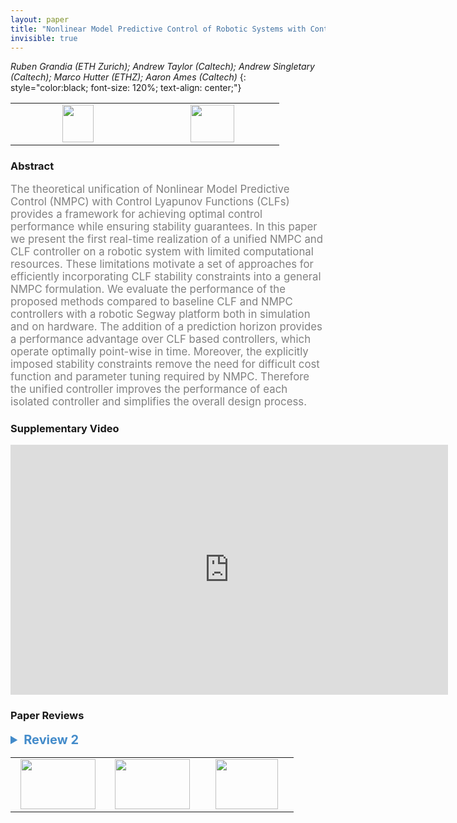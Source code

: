 ```yaml
---
layout: paper
title: "Nonlinear Model Predictive Control of Robotic Systems with Control Lyapunov Functions"
invisible: true
---
```

*Ruben Grandia (ETH Zurich); Andrew Taylor (Caltech); Andrew Singletary (Caltech); Marco Hutter (ETHZ); Aaron Ames (Caltech)*
{: style="color:black; font-size: 120%; text-align: center;"}

<table width="20%"> <tr>
<td style="width: 20%; text-align: center;"><a href="http://www.roboticsproceedings.org/rss16/p098.pdf"><img src="{{ site.baseurl }}/images/paper_link.png"
width = "50"  height = "60"/> </a> </td>

<td style="width: 20%; text-align: center;"><a href="nan"><img src="{{ site.baseurl }}/images/pheedloop_link.png"
width = "70"  height = "60"/> </a> </td>

</tr></table>

### Abstract
<html><p style="color:gray; font-size: 120%; text-align: justified;">
The theoretical unification of Nonlinear Model Predictive Control (NMPC) with Control Lyapunov Functions (CLFs) provides a framework for achieving optimal control performance while ensuring stability guarantees. In this paper we present the first real-time realization of a unified NMPC and CLF controller on a robotic system with limited computational resources. These limitations motivate a set of approaches for efficiently incorporating CLF stability constraints into a general NMPC formulation. We evaluate the performance of the proposed methods compared to baseline CLF and NMPC controllers with a robotic Segway platform both in simulation and on hardware. The addition of a prediction horizon provides a performance advantage over CLF based controllers, which operate optimally point-wise in time. Moreover, the explicitly imposed stability constraints remove the need for difficult cost function and parameter tuning required by NMPC. Therefore the unified controller improves the performance of each isolated controller and simplifies the overall design process. 
</p></html>

### Supplementary Video
<iframe width="700" height="400" src="https://www.youtube.com/embed/weNv-FlRKiE " frameborder="0" allow="accelerometer; autoplay; encrypted-media; gyroscope; picture-in-picture" allowfullscreen></iframe>

### Paper Reviews
<details><summary style="font-size:20px; color:#438BCA"><b> Review 2</b></summary>
<p style="color:gray; font-size: 120%; text-align: justified; white-space: pre-line">
The paper is clearly written and, despite having to invoke a fair amount of techniques and results, does a good job at providing a coherent exposition. Minor improvements to the exposition: in Section III.A, it's confusing to call something "a stabilizing control input" (because it satisfies the CLF eq at a particular point in time) while at the same time acknowledging that it is in general not stabilizing (because it should satisfy the CLF equation everywhere in time). A better wording convention should be used here; the subindex LLS is never defined (although one can deduce it corresponds to Lyapunov level set?); in Section III.C, the reference output should be y_d, not y. Finally, I was expecting the conclusions to mention the incorporation of safety constraints (a la CBF) into the proposed design.
</p> </details>

<table width="100%"><tr><td style="width: 30%; text-align: center;"><a href="{{ site.baseurl }}/program/papers/97"> <img src="{{ site.baseurl }}/images/previous_icon.png" width = "120"  height = "80"/> </a> </td>

<td style="width: 30%; text-align: center;"><a href="{{ site.baseurl }}/program/papers"> <img src="{{ site.baseurl }}/images/overview_icon.png" width = "120"  height = "80"/> </a> </td> 

<td style="width: 30%; text-align: center;"><a href="{{ site.baseurl }}/program/papers/99"> <img src="{{ site.baseurl }}/images/next_icon.png" width = "100"  height = "80"/> </a> </td> 

</tr></table>

